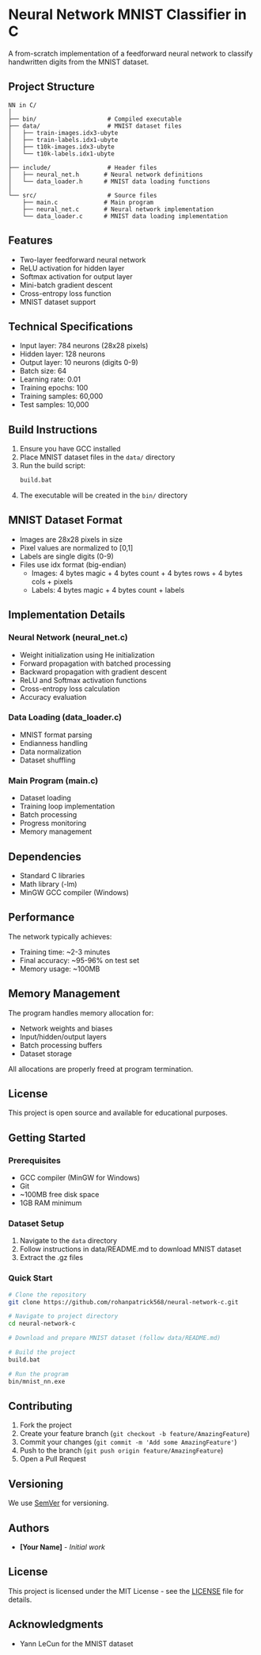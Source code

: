 # Neural Network MNIST Classifier in C

A from-scratch implementation of a feedforward neural network to classify handwritten digits from the MNIST dataset.

## Project Structure

```
NN in C/
│
├── bin/                    # Compiled executable
├── data/                   # MNIST dataset files
│   ├── train-images.idx3-ubyte
│   ├── train-labels.idx1-ubyte
│   ├── t10k-images.idx3-ubyte
│   └── t10k-labels.idx1-ubyte
│
├── include/                # Header files
│   ├── neural_net.h       # Neural network definitions
│   └── data_loader.h      # MNIST data loading functions
│
└── src/                    # Source files
    ├── main.c             # Main program
    ├── neural_net.c       # Neural network implementation
    └── data_loader.c      # MNIST data loading implementation
```

## Features

- Two-layer feedforward neural network
- ReLU activation for hidden layer
- Softmax activation for output layer
- Mini-batch gradient descent
- Cross-entropy loss function
- MNIST dataset support

## Technical Specifications

- Input layer: 784 neurons (28x28 pixels)
- Hidden layer: 128 neurons
- Output layer: 10 neurons (digits 0-9)
- Batch size: 64
- Learning rate: 0.01
- Training epochs: 100
- Training samples: 60,000
- Test samples: 10,000

## Build Instructions

1. Ensure you have GCC installed
2. Place MNIST dataset files in the `data/` directory
3. Run the build script:
   ```bash
   build.bat
   ```
4. The executable will be created in the `bin/` directory

## MNIST Dataset Format

- Images are 28x28 pixels in size
- Pixel values are normalized to [0,1]
- Labels are single digits (0-9)
- Files use idx format (big-endian)
  - Images: 4 bytes magic + 4 bytes count + 4 bytes rows + 4 bytes cols + pixels
  - Labels: 4 bytes magic + 4 bytes count + labels

## Implementation Details

### Neural Network (neural_net.c)
- Weight initialization using He initialization
- Forward propagation with batched processing
- Backward propagation with gradient descent
- ReLU and Softmax activation functions
- Cross-entropy loss calculation
- Accuracy evaluation

### Data Loading (data_loader.c)
- MNIST format parsing
- Endianness handling
- Data normalization
- Dataset shuffling

### Main Program (main.c)
- Dataset loading
- Training loop implementation
- Batch processing
- Progress monitoring
- Memory management

## Dependencies

- Standard C libraries
- Math library (-lm)
- MinGW GCC compiler (Windows)

## Performance

The network typically achieves:
- Training time: ~2-3 minutes
- Final accuracy: ~95-96% on test set
- Memory usage: ~100MB

## Memory Management

The program handles memory allocation for:
- Network weights and biases
- Input/hidden/output layers
- Batch processing buffers
- Dataset storage

All allocations are properly freed at program termination.

## License

This project is open source and available for educational purposes.

## Getting Started

### Prerequisites
- GCC compiler (MinGW for Windows)
- Git
- ~100MB free disk space
- 1GB RAM minimum

### Dataset Setup
1. Navigate to the `data` directory
2. Follow instructions in data/README.md to download MNIST dataset
3. Extract the .gz files

### Quick Start
```bash
# Clone the repository
git clone https://github.com/rohanpatrick568/neural-network-c.git

# Navigate to project directory
cd neural-network-c

# Download and prepare MNIST dataset (follow data/README.md)

# Build the project
build.bat

# Run the program
bin/mnist_nn.exe
```

## Contributing
1. Fork the project
2. Create your feature branch (`git checkout -b feature/AmazingFeature`)
3. Commit your changes (`git commit -m 'Add some AmazingFeature'`)
4. Push to the branch (`git push origin feature/AmazingFeature`)
5. Open a Pull Request

## Versioning
We use [SemVer](http://semver.org/) for versioning.

## Authors
* **[Your Name]** - *Initial work*

## License
This project is licensed under the MIT License - see the [LICENSE](LICENSE) file for details.

## Acknowledgments
* Yann LeCun for the MNIST dataset


